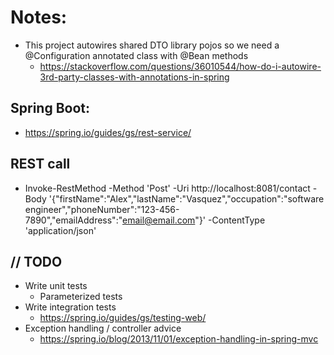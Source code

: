 # Notes:
* This project autowires shared DTO library pojos so we need a @Configuration annotated class with @Bean methods
    * https://stackoverflow.com/questions/36010544/how-do-i-autowire-3rd-party-classes-with-annotations-in-spring

## Spring Boot:
* https://spring.io/guides/gs/rest-service/

## REST call
* Invoke-RestMethod -Method 'Post' -Uri http://localhost:8081/contact -Body '{"firstName":"Alex","lastName":"Vasquez","occupation":"software engineer","phoneNumber":"123-456-7890","emailAddress":"email@email.com"}' -ContentType 'application/json'

## // TODO
* Write unit tests
    * Parameterized tests
* Write integration tests 
    * https://spring.io/guides/gs/testing-web/
* Exception handling / controller advice
  * https://spring.io/blog/2013/11/01/exception-handling-in-spring-mvc
  